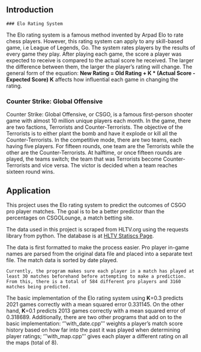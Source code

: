 ## Introduction
	### Elo Rating System
The Elo rating system is a famous method invented by Arpad Elo to rate chess players. However, this rating system can apply to any skill-based game, i.e League of Legends, Go. The system rates players by the results of every game they play. After playing each game, the score a player was expected to receive is compared to the actual score he received. The larger the difference between them, the larger the player’s rating will change. The general form of the equation:
**New Rating = Old Rating + K * (Actual Score - Expected Score)**
**K** affects how influential each game in changing the rating.
### Counter Strike: Global Offensive
Counter Strike: Global Offensive, or CSGO, is a famous first-person shooter game with almost 10 million unique players each month. In the game, there are two factions, Terrorists and Counter-Terrorists. The objective of the Terrorists is to either plant the bomb and have it explode or kill all the Counter-Terrorists.
In the competitive mode, there are two teams, each having five players. For fifteen rounds, one team are the Terrorists while the other are the Counter-Terrorists. At halftime, or once fifteen rounds are played, the teams switch; the team that was Terrorists become Counter-Terrorists and vice versa. The victor is decided when a team reaches sixteen round wins.
## Application
This project uses the Elo rating system to predict the outcomes of CSGO pro player matches. The goal is to be a better predictor than the percentages on CSGOLounge, a match betting site.

The data used in this project is scraped from HLTV.org using the requests library from python. The database is at [HLTV Statiscs Page](http://www.hltv.org/?pageid=188).

The data is first formatted to make the process easier. Pro player in-game names are parsed from the original data file and placed into a separate text file. The match data is sorted by date played.

	Currently, the program makes sure each player in a match has played at least 30 matches beforehand before attempting to make a prediction. From this, there is a total of 584 different pro players and 3160 matches being predicted.
The basic implementation of the Elo rating system using **K**=0.3 predicts 2021 games correctly with a mean squared error 0.331145. On the other hand, **K**=0.1 predicts 2013 games correctly with a mean squared error of 0.318689.
Additionally, there are two other programs that add on to the basic implementation: ‘’’with_date.cpp’’’ weights a player’s match score history based on how far into the past it was played when determining player ratings; ‘’’with_map.cpp’’’ gives each player a different rating on all the maps (total of 8).

